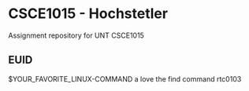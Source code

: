 # CSCE1015 - Hochstetler
Assignment repository for UNT CSCE1015
## EUID
$YOUR_FAVORITE_LINUX-COMMAND
a love the find command
rtc0103
